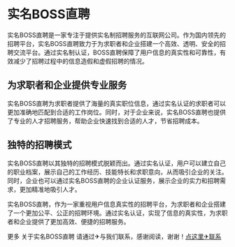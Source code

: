 # 实名BOSS直聘

实名BOSS直聘是一家专注于提供实名制招聘服务的互联网公司。作为国内领先的招聘平台，实名BOSS直聘致力于为求职者和企业搭建一个高效、透明、安全的招聘交流平台。通过实名制认证，BOSS直聘保障了用户信息的真实性和可靠性，有效减少了招聘过程中的信息造假和虚假招聘的情况。

## 为求职者和企业提供专业服务

实名BOSS直聘为求职者提供了海量的真实职位信息，通过实名认证的求职者可以更加准确地匹配到合适的工作岗位。同时，对于企业来说，实名BOSS直聘也提供了专业的人才招聘服务，帮助企业快速找到合适的人才，节省招聘成本。

## 独特的招聘模式

实名BOSS直聘以其独特的招聘模式脱颖而出。通过实名认证，用户可以建立自己的职业档案，展示自己的工作经历、技能特长和求职意向，从而吸引企业的关注。同时，企业也可以通过实名BOSS直聘的企业认证服务，展示企业的实力和招聘需求，更加精准地吸引人才。

实名BOSS直聘，作为一家重视用户信息真实性的招聘平台，为求职者和企业搭建了一个更加公平、公正的招聘环境。通过实名认证，实现了信息的真实性，为求职者和企业提供了更加高效、便捷的招聘服务。

更多 关于实名BOSS直聘 请通过✈与我们联系，感谢阅读，谢谢！[点这里✈联系](https://b.k02.cc)